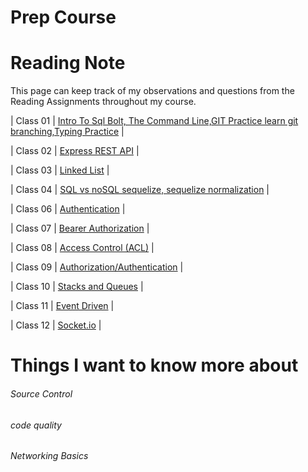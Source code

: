 # Prep Course

# Reading Note
<!-- 

| First Week: | Second Week:  | Third Week:  | Forth Week:  |
|-------------|---------------|--------------|--------------|
|[Day01:Intro To Sql Bolt, The Command Line,GIT Practice learn git branching,Typing Practice](./Day01/README.md)|[Day02 : Express REST API,](./Day02/readme.md)|[Day03](./Day03/)|[Day04](./Day04/)|
|[Day05](./Day05/)|[Day06](./Day06/)|[Day07](./Day07/)|[Day08](./Day08/)|
|[Day09](./Day09/)|[Day10](./Day10/)|[Day11](./Day11/)|[Day12](./Day12/)|
|[Day13](./Day13/)|[Day14](./Day14/)|[Day15](./Day15/)|[Day16](./Day16/)
|[Day17](./Day17/)|[Day18](./Day18/)|[Day19](./Day19/)|[Day20](./Day20/)
----------------------------------------------------------------------- -->

This page can keep track of my observations and questions from the Reading Assignments throughout my course.

| Class 01 | [Intro To Sql Bolt, The Command Line,GIT Practice learn git branching,Typing Practice](./Day01/README.md) |

| Class 02 | [Express REST API](./Day02/README.md) |

| Class 03 | [Linked List](./Day03/README.MD) |

| Class 04 | [SQL vs noSQL sequelize, sequelize normalization](./Day04/README.md) |

| Class 06 | [Authentication](./Day06/README.md) |

| Class 07 | [Bearer Authorization](./Day07/README.md) |

| Class 08 | [Access Control (ACL)](./Day08/README.md) |

| Class 09 | [Authorization/Authentication](./Day09/README.md) |

| Class 10 | [Stacks and Queues](./Day10/README.md) |

| Class 11 | [Event Driven](./Day11/README.md) |

| Class 12 | [Socket.io](./Day12/README.md) |

# Things I want to know more about

###### Source Control

###### code quality

###### Networking Basics
